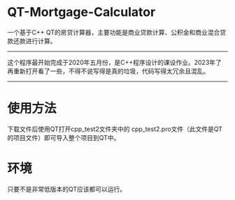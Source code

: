 # QT-Mortgage-Calculator
一个基于C++ QT的房贷计算器，主要功能是商业贷款计算、公积金和商业混合贷款还款进行计算。
***
这个程序最开始完成于2020年五月份，是C++程序设计的课设作业。2023年了再重新打开看了一些，不得不说写得是真的垃圾，代码写得太冗余且混乱。
***
# 使用方法
下载文件后使用QT打开cpp_test2文件夹中的 cpp_test2.pro文件（此文件是QT的项目文件）即可导入整个项目到QT中。
# 环境
只要不是非常低版本的QT应该都可以运行。


